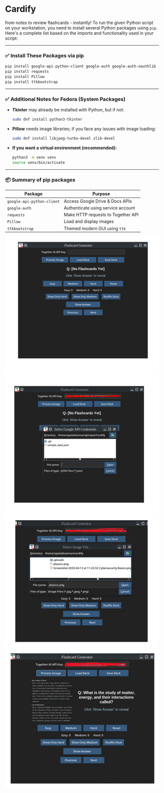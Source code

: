 # Cardify
from notes to review flashcards - instantly!
To run the given Python script on your workstation, you need to install several Python packages using `pip`. Here's a complete list based on the imports and functionality used in your script:

---

### ✅ **Install These Packages via pip**

```bash
pip install google-api-python-client google-auth google-auth-oauthlib
pip install requests
pip install Pillow
pip install ttkbootstrap
```

---

### ✅ **Additional Notes for Fedora (System Packages)**

- **Tkinter** may already be installed with Python, but if not:
  ```bash
  sudo dnf install python3-tkinter
  ```

- **Pillow** needs image libraries; if you face any issues with image loading:
  ```bash
  sudo dnf install libjpeg-turbo-devel zlib-devel
  ```

- **If you want a virtual environment (recommended):**
  ```bash
  python3 -m venv venv
  source venv/bin/activate
  ```

---

### 📦 **Summary of pip packages**
| Package             | Purpose                                      |
|---------------------|----------------------------------------------|
| `google-api-python-client` | Access Google Drive & Docs APIs       |
| `google-auth`              | Authenticate using service account     |
| `requests`                 | Make HTTP requests to Together API     |
| `Pillow`                   | Load and display images                |
| `ttkbootstrap`             | Themed modern GUI using `ttk`          |


![1](./1-1.png)
![1](./2-1.png)
![1](./3-1.png)
![1](./4-1.png)

